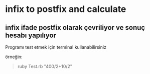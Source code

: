 # infix to postfix and calculate 
## infix ifade postfix olarak çevriliyor ve sonuç hesabı yapılıyor
Programı test etmek için terminal kullanabilirsiniz

örneğin:

> ruby Test.rb "400/2+10/2" 
 